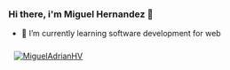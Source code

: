 ### Hi there, i'm Miguel Hernandez 👋

- 🌱 I’m currently learning software development for web

<a href="https://github.com/alexisss1928"> <img align="center" src="https://github-readme-stats.vercel.app/api/top-langs/?username=MiguelAdrianHV&langs_count=5&title_color=FF66C4&text_color=8a919a&icon_color=6aa6f8&bg_color=22272e" alt="MiguelAdrianHV" style="padding:10px"/></a>
<!--
**MiguelAdrianHV/MiguelAdrianHV** is a ✨ _special_ ✨ repository because its `README.md` (this file) appears on your GitHub profile.

Here are some ideas to get you started:

- 🔭 I’m currently working on ...
- 🌱 I’m currently learning ...
- 👯 I’m looking to collaborate on ...
- 🤔 I’m looking for help with ...
- 💬 Ask me about ...
- 📫 How to reach me: ...
- 😄 Pronouns: ...
- ⚡ Fun fact: ...
-->
